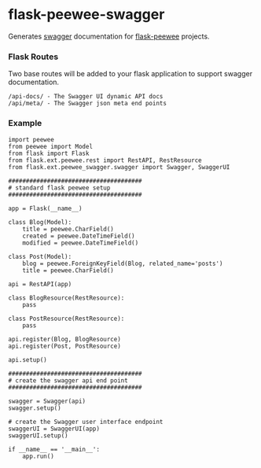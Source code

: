 flask-peewee-swagger
====================

Generates [swagger](http://http://swagger.wordnik.com/) documentation for [flask-peewee](https://github.com/coleifer/flask-peewee) projects.

### Flask Routes

Two base routes will be added to your flask application to support swagger documentation.

    /api-docs/ - The Swagger UI dynamic API docs
    /api/meta/ - The Swagger json meta end points

### Example

	import peewee
	from peewee import Model
	from flask import Flask
	from flask.ext.peewee.rest import RestAPI, RestResource
	from flask.ext.peewee_swagger.swagger import Swagger, SwaggerUI

	######################################
	# standard flask peewee setup	
	######################################

	app = Flask(__name__)
	
	class Blog(Model):
	    title = peewee.CharField()
	    created = peewee.DateTimeField()
	    modified = peewee.DateTimeField()
	
	class Post(Model):
	    blog = peewee.ForeignKeyField(Blog, related_name='posts')
	    title = peewee.CharField()
	
	api = RestAPI(app)
	
	class BlogResource(RestResource):
	    pass
	
	class PostResource(RestResource):
	    pass
	
	api.register(Blog, BlogResource)
	api.register(Post, PostResource)
	
	api.setup()
	
	######################################
	# create the swagger api end point
	######################################

	swagger = Swagger(api)
	swagger.setup()
	
	# create the Swagger user interface endpoint
	swaggerUI = SwaggerUI(app)
	swaggerUI.setup()
	
	if __name__ == '__main__':
	    app.run()
	

